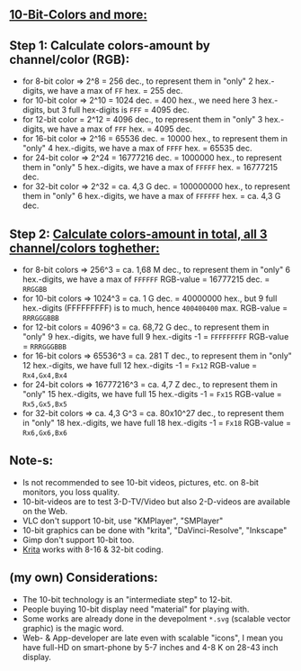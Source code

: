 ## [10-Bit-Colors and more:](https://www.quora.com/How-is-10-bit-colour-depth-represented-in-hex-if-a-normal-6-digit-hex-code-can-supprort-only-up-to-16777216-colours-while-10-bit-colour-have-1-073-741-824-colours)


## Step 1: Calculate colors-amount by channel/color (RGB):
* for 8-bit color => 2^8 = 256 dec., to represent them in "only" 2 hex.-digits, we have a max of `FF` hex. = 255 dec.
* for 10-bit color => 2^10 = 1024 dec. = 400 hex., we need here 3 hex.-digits, but 3 full hex-digits is `FFF` = 4095 dec.
* for 12-bit color = 2^12 = 4096 dec., to represent them in "only" 3 hex.-digits, we have a max of `FFF` hex. = 4095 dec.
* for 16-bit color => 2^16 = 65536 dec. = 10000 hex., to represent them in "only" 4 hex.-digits, we have a max of `FFFF` hex. = 65535 dec.
* for 24-bit color => 2^24 = 16777216 dec. = 1000000 hex., to represent them in "only" 5 hex.-digits, we have a max of `FFFFF` hex. = 16777215 dec.
* for 32-bit color => 2^32 = ca. 4,3 G dec. = 100000000 hex., to represent them in "only" 6 hex.-digits, we have a max of `FFFFFF` hex. = ca. 4,3 G dec.


## Step 2: [Calculate colors-amount in total, all 3 channel/colors toghether:](https://www.quora.com/How-is-10-bit-colour-depth-represented-in-hex-if-a-normal-6-digit-hex-code-can-supprort-only-up-to-16777216-colours-while-10-bit-colour-have-1-073-741-824-colours)

* for 8-bit colors => 256^3 = ca. 1,68 M dec., to represent them in "only" 6 hex.-digits, we have a max of `FFFFFF` RGB-value = 16777215 dec. = `RRGGBB`
* for 10-bit colors => 1024^3 = ca. 1 G dec. = 40000000 hex., but 9 full hex.-digits (FFFFFFFFF) is to much, hence `400400400` max. RGB-value = `RRRGGGBBB`
* for 12-bit colors = 4096^3 = ca. 68,72 G dec., to represent them in "only" 9 hex.-digits, we have full 9 hex.-digits -1 = `FFFFFFFFF` RGB-value = `RRRGGGBBB`
* for 16-bit colors => 65536^3 = ca. 281 T dec., to represent them in "only" 12 hex.-digits, we have full 12 hex.-digits -1 = `Fx12` RGB-value = `Rx4,Gx4,Bx4`
* for 24-bit colors => 16777216^3 = ca. 4,7 Z dec., to represent them in "only" 15 hex.-digits, we have full 15 hex.-digits -1 = `Fx15` RGB-value = `Rx5,Gx5,Bx5`
* for 32-bit colors => ca. 4,3 G^3 = ca. 80x10^27 dec., to represent them in "only" 18 hex.-digits, we have full 18 hex.-digits -1 = `Fx18` RGB-value = `Rx6,Gx6,Bx6`


## Note-s:
* Is not recommended to see 10-bit videos, pictures, etc. on 8-bit monitors, you loss quality.
* 10-bit-videos are to test 3-D-TV/Video but also 2-D-videos are available on the Web.
* VLC don't support 10-bit, use "KMPlayer", "SMPlayer"
* 10-bit graphics can be done with "krita", "DaVinci-Resolve", "Inkscape"
* Gimp don't support 10-bit too.
* [Krita](https://docs.krita.org/en/general_concepts/colors/bit_depth.html) works with 8-16 & 32-bit coding.


## (my own) Considerations:
* The 10-bit technology is an "intermediate step" to 12-bit.
* People buying 10-bit display need "material" for playing with.
* Some works are already done in the devepolment `*.svg` (scalable vector graphic) is the magic word.
* Web- & App-developer are late even with scalable "icons", I mean you have full-HD on smart-phone by 5-7 inches and 4-8 K on 28-43 inch display.

